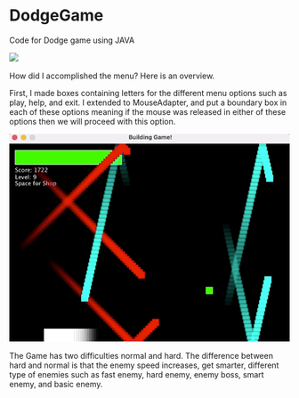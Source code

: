# DodgeGame
Code for Dodge game using JAVA

![](dodgestart.gif)

How did I accomplished the menu? Here is an overview.

First, I made boxes containing letters for the different menu options such as play, help, and exit. I extended to MouseAdapter, and put a boundary box in each of these options meaning if the mouse was released in either of these options then we will proceed with this option. 

![](dodgegameplay.gif)

The Game has two difficulties normal and hard. The difference between hard and normal is that the enemy speed increases, get smarter, different type of enemies such as fast enemy, hard enemy, enemy boss, smart enemy, and basic enemy. 
